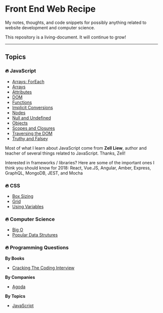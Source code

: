 # Front End Web Recipe

My notes, thoughts, and code snippets for possibly anything related to website development and computer science.

This repository is a living-document. It will continue to grow!

---

## Topics

### 🔥 JavaScript

- [Arrays: ForEach](/javascript/Arrays_forEach.md)
- [Arrays](/javascript/Arrays.md)
- [Attributes](/javascript/Attributes.md)
- [DOM](/javascript/DOM.md)
- [Functions](/javascript/Functions.md)
- [Implicit Conversions](/javascript/Implicit_Conversions.md)
- [Nodes](/javascript/Nodes.md)
- [Null and Undefined](/javascript/Null_Undefined.md)
- [Objects](/javascript/Objects.md)
- [Scopes and Closures](/javascript/Scopes_Closures.md)
- [Traversing the DOM](/javascript/Traversing_the_DOM.md)
- [Truthy and Falsey](/javascript/Truthy_Falsey.md)

Most of what I learn about JavaScript come from **Zell Liew**, author and teacher of several things related to JavaScript. Thanks, Zell!

Interested in frameworks / libraries? Here are some of the important ones I think you should know for 2018: React, Vue.JS, Angular, Amber, Express, GraphQL, MongoDB, JEST, and Mocha

### 🔥 CSS

- [Box Sizing](/css/BoxSizing.md)
- [Grid](/css/Grid.md)
- [Using Variables](/css/UsingVar.md)

### 🔥 Computer Science

- [Big O](/comsci/algorithms/Big-O.md)
- [Popular Data Strutures](/comsci/data-structures/index.md)

### 🔥 Programming Questions

**By Books**

- [Cracking The Coding Interview](/interview/books/cracking-the-coding-interview/ch01/index.md)

**By Companies**

- [Agoda](/interview/companies/Agoda.md)

**By Topics**

- [JavaScript](/interview/languages/JavaScript.md)